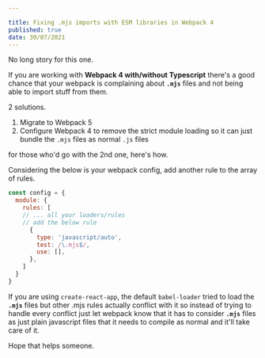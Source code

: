 ```yaml
---

title: Fixing .mjs imports with ESM libraries in Webpack 4
published: true
date: 30/07/2021
---
```


No long story for this one.

If you are working with **Webpack 4 with/without Typescript** there's a good chance that your webpack is complaining about **`.mjs`** files and not being able to import stuff from them.

2 solutions.

1. Migrate to Webpack 5
2. Configure Webpack 4 to remove the strict module loading so it can just bundle the `.mjs` files as normal `.js` files

for those who'd go with the 2nd one, here's how.

Considering the below is your webpack config, add another rule to the array of rules.

```js
const config = {
  module: {
    rules: [
    // ... all your loaders/rules
    // add the below rule
      {
        type: 'javascript/auto',
        test: /\.mjs$/,
        use: [],
      },
    ]
  }
}
```

If you are using `create-react-app`, the default `babel-loader` tried to load the **`.mjs`** files but other .mjs rules actually conflict with it so instead of trying to handle every conflict just let webpack know that it has to consider **`.mjs`** files as just plain javascript files that it needs to compile as normal and it'll take care of it.

Hope that helps someone.
